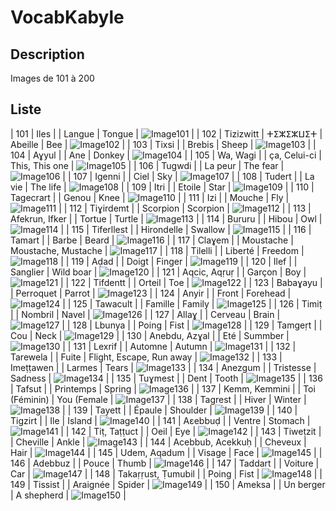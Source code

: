 # VocabKabyle
## Description

Images de 101 à 200

## Liste
| 101 | Iles                 |                | Langue          | Tongue                   | ![Image101][Img101] |
| 102 | Tizizwitt            | ⵜⵉⵣⵉⵣⵡⵉⵜ       | Abeille         | Bee                      | ![Image102][Img102] |
| 103 | Tixsi                |                | Brebis          | Sheep                    | ![Image103][Img103] |
| 104 | Aɣyul                |                | Ane             | Donkey                   | ![Image104][Img104] |
| 105 | Wa, Wagi             |                | ça, Celui-ci    | This, This one           | ![Image105][Img105] |
| 106 | Tugwdi               |                | La peur         | The fear                 | ![Image106][Img106] |
| 107 | Igenni               |                | Ciel            | Sky                      | ![Image107][Img107] |
| 108 | Tudert               |                | La vie          | The life                 | ![Image108][Img108] |
| 109 | Itri                 |                | Etoile          | Star                     | ![Image109][Img109] |
| 110 | Tagecrart            |                | Genou           | Knee                     | ![Image110][Img110] |
| 111 | Izi                  |                | Mouche          | Fly                      | ![Image111][Img111] |
| 112 | Tiɣirdemt            |                | Scorpion        | Scorpion                 | ![Image112][Img112] |
| 113 | Afekrun, Ifker       |                | Tortue          | Turtle                   | ![Image113][Img113] |
| 114 | Bururu               |                | Hibou           | Owl                      | ![Image114][Img114] |
| 115 | Tiferllest           |                | Hirondelle      | Swallow                  | ![Image115][Img115] |
| 116 | Tamart               |                | Barbe           | Beard                    | ![Image116][Img116] |
| 117 | Claɣem               |                | Moustache       | Moustache, Mustache      | ![Image117][Img117] |
| 118 | Tilelli              |                | Liberté         | Freedom                  | ![Image118][Img118] |
| 119 | Aḍad                 |                | Doigt           | Finger                   | ![Image119][Img119] |
| 120 | Ilef                 |                | Sanglier        | Wild boar                | ![Image120][Img120] |
| 121 | Aqcic, Aqṛuṛ         |                | Garçon          | Boy                      | ![Image121][Img121] |
| 122 | Tifdentt             |                | Orteil          | Toe                      | ![Image122][Img122] |
| 123 | Babaɣayu             |                | Perroquet       | Parrot                   | ![Image123][Img123] |
| 124 | Anyir                |                | Front           | Forehead                 | ![Image124][Img124] |
| 125 | Tawacult             |                | Famille         | Family                   | ![Image125][Img125] |
| 126 | Timiṭ                |                | Nombril         | Navel                    | ![Image126][Img126] |
| 127 | Allaɣ                |                | Cerveau         | Brain                    | ![Image127][Img127] |
| 128 | Lbunya               |                | Poing           | Fist                     | ![Image128][Img128] |
| 129 | Tamgeṛt              |                | Cou             | Neck                     | ![Image129][Img129] |
| 130 | Anebdu, Azɣal        |                | Eté             | Summber                  | ![Image130][Img130] |
| 131 | Lexrif               |                | Automne         | Autumn                   | ![Image131][Img131] |
| 132 | Tarewela             |                | Fuite           | Flight, Escape, Run away | ![Image132][Img132] |
| 133 | Imeṭṭawen            |                | Larmes          | Tears                    | ![Image133][Img133] |
| 134 | Anezgum              |                | Tristesse       | Sadness                  | ![Image134][Img134] |
| 135 | Tuɣmest              |                | Dent            | Tooth                    | ![Image135][Img135] |
| 136 | Tafsut               |                | Printemps       | Spring                   | ![Image136][Img136] |
| 137 | Kemm, Kemmini        |                | Toi (Féminin)   | You (Female              | ![Image137][Img137] |
| 138 | Tagrest              |                | Hiver           | Winter                   | ![Image138][Img138] |
| 139 | Tayett               |                | Épaule          | Shoulder                 | ![Image139][Img139] |
| 140 | Tigzirt              |                | Ile             | Island                   | ![Image140][Img140] |
| 141 | Aεebbuḍ              |                | Ventre          | Stomach                  | ![Image141][Img141] |
| 142 | Tiṭ, Taṭṭuct         |                | Oeil            | Eye                      | ![Image142][Img142] |
| 143 | Tiweṭzit             |                | Cheville        | Ankle                    | ![Image143][Img143] |
| 144 | Acebbub, Acekkuḥ     |                | Cheveux         | Hair                     | ![Image144][Img144] |
| 145 | Udem, Aqadum         |                | Visage          | Face                     | ![Image145][Img145] |
| 146 | Adebbuz              |                | Pouce           | Thumb                    | ![Image146][Img146] |
| 147 | Taddart              |                | Voiture         | Car                      | ![Image147][Img147] |
| 148 | Takaṛṛust, Ṭumubil   |                | Poing           | Fist                     | ![Image148][Img148] |
| 149 | Tissist              |                | Araignée        | Spider                   | ![Image149][Img149] |
| 150 | Ameksa               |                | Un berger       | A shepherd               | ![Image150][Img150] |









[Img101]:https://raw.githubusercontent.com/VocabKabyle/VocabKabyle/master/Type_1/images/101.png
[Img102]:https://raw.githubusercontent.com/VocabKabyle/VocabKabyle/master/Type_1/images/102.png
[Img103]:https://raw.githubusercontent.com/VocabKabyle/VocabKabyle/master/Type_1/images/103.png
[Img104]:https://raw.githubusercontent.com/VocabKabyle/VocabKabyle/master/Type_1/images/104.png
[Img105]:https://raw.githubusercontent.com/VocabKabyle/VocabKabyle/master/Type_1/images/105.png
[Img106]:https://raw.githubusercontent.com/VocabKabyle/VocabKabyle/master/Type_1/images/106.png
[Img107]:https://raw.githubusercontent.com/VocabKabyle/VocabKabyle/master/Type_1/images/107.png
[Img108]:https://raw.githubusercontent.com/VocabKabyle/VocabKabyle/master/Type_1/images/108.png
[Img109]:https://raw.githubusercontent.com/VocabKabyle/VocabKabyle/master/Type_1/images/109.png
[Img110]:https://raw.githubusercontent.com/VocabKabyle/VocabKabyle/master/Type_1/images/110.png
[Img111]:https://raw.githubusercontent.com/VocabKabyle/VocabKabyle/master/Type_1/images/111.png
[Img112]:https://raw.githubusercontent.com/VocabKabyle/VocabKabyle/master/Type_1/images/112.png
[Img113]:https://raw.githubusercontent.com/VocabKabyle/VocabKabyle/master/Type_1/images/113.png
[Img114]:https://raw.githubusercontent.com/VocabKabyle/VocabKabyle/master/Type_1/images/114.png
[Img115]:https://raw.githubusercontent.com/VocabKabyle/VocabKabyle/master/Type_1/images/115.png
[Img116]:https://raw.githubusercontent.com/VocabKabyle/VocabKabyle/master/Type_1/images/116.png
[Img117]:https://raw.githubusercontent.com/VocabKabyle/VocabKabyle/master/Type_1/images/117.png
[Img118]:https://raw.githubusercontent.com/VocabKabyle/VocabKabyle/master/Type_1/images/118.png
[Img119]:https://raw.githubusercontent.com/VocabKabyle/VocabKabyle/master/Type_1/images/119.png
[Img120]:https://raw.githubusercontent.com/VocabKabyle/VocabKabyle/master/Type_1/images/120.png
[Img121]:https://raw.githubusercontent.com/VocabKabyle/VocabKabyle/master/Type_1/images/121.png
[Img122]:https://raw.githubusercontent.com/VocabKabyle/VocabKabyle/master/Type_1/images/122.png
[Img123]:https://raw.githubusercontent.com/VocabKabyle/VocabKabyle/master/Type_1/images/123.png
[Img124]:https://raw.githubusercontent.com/VocabKabyle/VocabKabyle/master/Type_1/images/124.png
[Img125]:https://raw.githubusercontent.com/VocabKabyle/VocabKabyle/master/Type_1/images/125.png
[Img126]:https://raw.githubusercontent.com/VocabKabyle/VocabKabyle/master/Type_1/images/126.png
[Img127]:https://raw.githubusercontent.com/VocabKabyle/VocabKabyle/master/Type_1/images/127.png
[Img128]:https://raw.githubusercontent.com/VocabKabyle/VocabKabyle/master/Type_1/images/128.png
[Img129]:https://raw.githubusercontent.com/VocabKabyle/VocabKabyle/master/Type_1/images/129.png
[Img130]:https://raw.githubusercontent.com/VocabKabyle/VocabKabyle/master/Type_1/images/130.png
[Img131]:https://raw.githubusercontent.com/VocabKabyle/VocabKabyle/master/Type_1/images/131.png
[Img132]:https://raw.githubusercontent.com/VocabKabyle/VocabKabyle/master/Type_1/images/132.png
[Img133]:https://raw.githubusercontent.com/VocabKabyle/VocabKabyle/master/Type_1/images/133.png
[Img134]:https://raw.githubusercontent.com/VocabKabyle/VocabKabyle/master/Type_1/images/134.png
[Img135]:https://raw.githubusercontent.com/VocabKabyle/VocabKabyle/master/Type_1/images/135.png
[Img136]:https://raw.githubusercontent.com/VocabKabyle/VocabKabyle/master/Type_1/images/136.png
[Img137]:https://raw.githubusercontent.com/VocabKabyle/VocabKabyle/master/Type_1/images/137.png
[Img138]:https://raw.githubusercontent.com/VocabKabyle/VocabKabyle/master/Type_1/images/138.png
[Img139]:https://raw.githubusercontent.com/VocabKabyle/VocabKabyle/master/Type_1/images/139.png
[Img140]:https://raw.githubusercontent.com/VocabKabyle/VocabKabyle/master/Type_1/images/140.png
[Img141]:https://raw.githubusercontent.com/VocabKabyle/VocabKabyle/master/Type_1/images/141.png
[Img142]:https://raw.githubusercontent.com/VocabKabyle/VocabKabyle/master/Type_1/images/142.png
[Img143]:https://raw.githubusercontent.com/VocabKabyle/VocabKabyle/master/Type_1/images/143.png
[Img144]:https://raw.githubusercontent.com/VocabKabyle/VocabKabyle/master/Type_1/images/144.png
[Img145]:https://raw.githubusercontent.com/VocabKabyle/VocabKabyle/master/Type_1/images/145.png
[Img146]:https://raw.githubusercontent.com/VocabKabyle/VocabKabyle/master/Type_1/images/146.png
[Img147]:https://raw.githubusercontent.com/VocabKabyle/VocabKabyle/master/Type_1/images/147.png
[Img148]:https://raw.githubusercontent.com/VocabKabyle/VocabKabyle/master/Type_1/images/148.png
[Img149]:https://raw.githubusercontent.com/VocabKabyle/VocabKabyle/master/Type_1/images/149.png
[Img150]:https://raw.githubusercontent.com/VocabKabyle/VocabKabyle/master/Type_1/images/150.png
